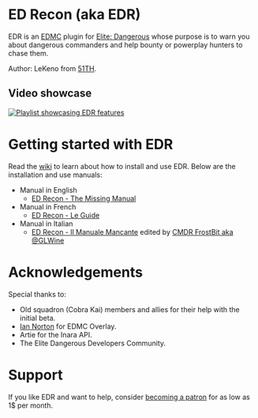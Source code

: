 # ED Recon (aka EDR)
EDR is an [EDMC](https://github.com/Marginal/EDMarketConnector/) plugin for [Elite: Dangerous](https://www.elitedangerous.com/) whose purpose is to warn you about dangerous commanders and help bounty or powerplay hunters to chase them. 

Author: LeKeno from [51TH](https://inara.cz/elite/squadron/?param1=185).

## Video showcase
[![Playlist showcasing EDR features](https://img.youtube.com/vi/KhWTyeE-s7E/0.jpg)](
https://www.youtube.com/watch?v=KhWTyeE-s7E&list=PLOYEmG-ofHtNaOegmwXz0uXIQkyAyNsZM)


# Getting started with EDR
Read the [wiki](https://github.com/lekeno/edr/wiki) to learn about how to install and use EDR.
Below are the installation and use manuals:
- Manual in English
  - [ED Recon - The Missing Manual](https://github.com/lekeno/edr/blob/master/edr/docs/english/ED_Recon_-_The_Missing_Manual.md)
- Manual in French
  - [ED Recon - Le Guide](https://github.com/lekeno/edr/master/edr/docs/fran%C3%A7ais/ED_Recon_-_Le_Guide.md)
- Manual in Italian
  - [ED Recon - Il Manuale Mancante](https://github.com/lekeno/edr/blob/master/edr/docs/italiano/ED_Recon_-_Il_Manuale_Mancante.md) edited by [CMDR FrostBit aka @GLWine](https://github.com/GLWine)


# Acknowledgements
Special thanks to:
 - Old squadron (Cobra Kai) members and allies for their help with the initial beta.
 - [Ian Norton](https://github.com/inorton/) for EDMC Overlay.
 - Artie for the Inara API.
 - The Elite Dangerous Developers Community.
 
 
 # Support
 If you like EDR and want to help, consider [becoming a patron](https://www.patreon.com/lekeno/) for as low as 1$ per month.
